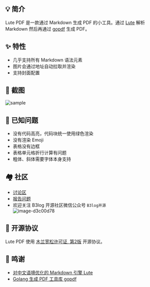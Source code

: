 ## 💡 简介

Lute PDF 是一款通过 Markdown 生成 PDF 的小工具。通过 [Lute](https://github.com/88250/lute) 解析 Markdown 然后再通过 [gopdf](github.com/signintech/gopdf) 生成 PDF。

## ✨  特性

* 几乎支持所有 Markdown 语法元素
* 图片会通过地址自动拉取并渲染
* 支持封面配置

## 📸 截图

![sample](https://user-images.githubusercontent.com/873584/75688357-519b9c80-5cda-11ea-8eb4-4d201dade233.png)

## 🐛 已知问题

* 没有代码高亮，代码块统一使用绿色渲染
* 没有渲染 Emoji
* 表格没有边框
* 表格单元格折行计算有问题
* 粗体、斜体需要字体本身支持

## 🏘️ 社区

* [讨论区](https://hacpai.com/tag/lute)
* [报告问题](https://github.com/88250/lute-pdf/issues/new)
* 欢迎关注 B3log 开源社区微信公众号 `B3log开源`  
  ![image-d3c00d78](https://user-images.githubusercontent.com/873584/71566370-0d312c00-2af2-11ea-8ea1-0d45d6f0db20.png)

## 📄 开源协议

Lute PDF 使用 [木兰宽松许可证, 第2版](http://license.coscl.org.cn/MulanPSL2) 开源协议。

## 🙏 鸣谢

* [对中文语境优化的 Markdown 引擎 Lute](https://hacpai.com/article/1567047822949)
* [Golang 生成 PDF 工具库 gopdf](https://github.com/signintech/gopdf)
